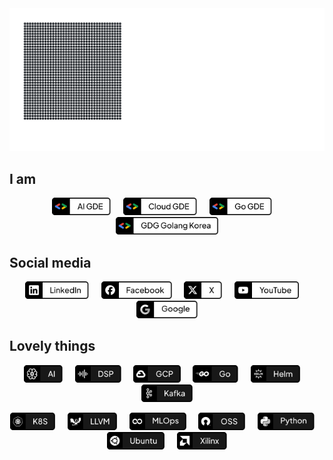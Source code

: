 <img src="./assets/curved_decoder_attention.svg" alt="Hello, I'm Sungmin Han. An AI, Cloud, and Go GDE, as well as the organizer of GDG Golang Korea. Also an MLOps tech guy A passionate core dev nerd. Loved cutting-edge technology, AI, FPGA, and unconventional engineering challenges." />

## I am

<p align="center">
    <img height="28" src="./assets/AI GDE.svg" alt="AI GDE">
    &nbsp;
    &nbsp;
    <img height="28" src="./assets/Cloud GDE.svg" alt="Cloud GDE">
    &nbsp;
    &nbsp;
    <img height="28" src="./assets/Go GDE.svg" alt="Go GDE">
    &nbsp;
    &nbsp;
    <img height="28" src="./assets/GDG Golang Korea.svg" alt="GDG Golang Korea">
</p>

## Social media

<p align="center">
    <a href="https://www.linkedin.com/in/sungmin-han-ml/" target="_blank"><img height="28" src="./assets/LinkedIn.svg" alt="LinkedIn"></a>
    &nbsp;
    &nbsp;
    <a href="https://www.facebook.com/han.sungmin/" target="_blank"><img height="28" src="./assets/Facebook.svg" alt="Facebook"></a>
    &nbsp;
    &nbsp;
    <a href="https://x.com/smilehsm" target="_blank"><img height="28" src="./assets/X.svg" alt="X"></a>
    &nbsp;
    &nbsp;
    <a href="https://www.youtube.com/@sungmin_eng" target="_blank"><img height="28" src="./assets/YouTube.svg" alt="YouTube"></a>
    &nbsp;
    &nbsp;
    <a href="https://g.dev/sungmin_han" target="_blank"><img height="28" src="./assets/Google.svg" alt="Google Developer Profile"></a>
</p>

## Lovely things

<p align="center">
    <img height="28" src="./assets/AI.svg" alt="AI">
    &nbsp;
    &nbsp;
    <img height="28" src="./assets/DSP.svg" alt="DSP">
    &nbsp;
    &nbsp;
    <img height="28" src="./assets/GCP.svg" alt="GCP">
    &nbsp;
    &nbsp;
    <img height="28" src="./assets/Go.svg" alt="Go">
    &nbsp;
    &nbsp;
    <img height="28" src="./assets/Helm.svg" alt="Helm">
    &nbsp;
    &nbsp;
    <img height="28" src="./assets/Kafka.svg" alt="Kafka">
</p>
<p align="center">
    <img height="28" src="./assets/Kubernetes.svg" alt="Kubernetes">
    &nbsp;
    &nbsp;
    <img height="28" src="./assets/LLVM.svg" alt="LLVM">
    &nbsp;
    &nbsp;
    <img height="28" src="./assets/MLOps.svg" alt="MLOps">
    &nbsp;
    &nbsp;
    <img height="28" src="./assets/OSS.svg" alt="OSS">
    &nbsp;
    &nbsp;
    <img height="28" src="./assets/Python.svg" alt="Python">
    &nbsp;
    &nbsp;
    <img height="28" src="./assets/Ubuntu.svg" alt="Ubuntu">
    &nbsp;
    &nbsp;
    <img height="28" src="./assets/Xilinx.svg" alt="Xilinx">
</p>
